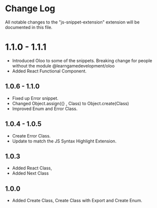 # Change Log

All notable changes to the "js-snippet-extension" extension will be documented in this file.

# 1.1.0 - 1.1.1

- Introduced Oloo to some of the snippets. Breaking change for people without the module @learngamedevelopment/oloo
- Added React Functional Component.

## 1.0.6 - 1.1.0

- Fixed up Error snippet.
- Changed Object.assign({} , Class) to Object.create(Class)
- Improved Enum and Error Class.

## 1.0.4 - 1.0.5

- Create Error Class.
- Update to match the JS Syntax Highlight Extension.

## 1.0.3 

- Added React Class,
- Added Next Class

## 1.0.0

- Added Create Class, Create Class with Export and Create Enum.
